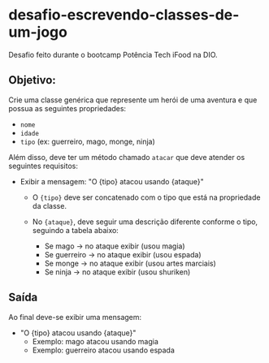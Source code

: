 # desafio-escrevendo-classes-de-um-jogo
Desafio feito durante o bootcamp Potência Tech iFood na DIO.


## Objetivo:

Crie uma classe genérica que represente um herói de uma aventura e que possua as seguintes propriedades:

- `nome`
- `idade`
- `tipo` (ex: guerreiro, mago, monge, ninja)

Além disso, deve ter um método chamado `atacar` que deve atender os seguintes requisitos:

- Exibir a mensagem: "O {tipo} atacou usando {ataque}"
  - O `{tipo}` deve ser concatenado com o tipo que está na propriedade da classe.
  - No `{ataque}`, deve seguir uma descrição diferente conforme o tipo, seguindo a tabela abaixo:

    - Se mago -> no ataque exibir (usou magia)
    - Se guerreiro -> no ataque exibir (usou espada)
    - Se monge -> no ataque exibir (usou artes marciais)
    - Se ninja -> no ataque exibir (usou shuriken)

## Saída

Ao final deve-se exibir uma mensagem:

- "O {tipo} atacou usando {ataque}"
  - Exemplo: mago atacou usando magia
  - Exemplo: guerreiro atacou usando espada
